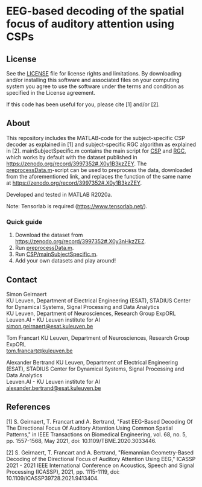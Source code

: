 ﻿# EEG-based decoding of the spatial focus of auditory attention using CSPs

## License

See the [LICENSE](LICENSE.md) file for license rights and limitations. By downloading and/or installing this software and associated files on your computing system you agree to use the software under the terms and condition as specified in the License agreement.

If this code has been useful for you, please cite [1] and/or [2].

## About

This repository includes the MATLAB-code for the subject-specific CSP decoder as explained in [1] and subject-specific RGC algorithm as explained in [2]. mainSubjectSpecific.m contains the main script for [CSP](CSP/mainSubjectSpecific.m) and [RGC](RGC/mainSubjectSpecific.m), which works by default with the dataset published in https://zenodo.org/record/3997352#.X0y1B3kzZEY. The [preprocessData.m](preprocessData.m)-script can be used to preprocess the data, downloaded from the aforementioned link, and replaces the function of the same name at https://zenodo.org/record/3997352#.X0y1B3kzZEY. 

Developed and tested in MATLAB R2020a.

Note: Tensorlab is required (https://www.tensorlab.net/).

### Quick guide

1. Download the dataset from https://zenodo.org/record/3997352#.X0y3nHkzZEZ.
2. Run [preprocessData.m](preprocessData.m).
3. Run [CSP/mainSubjectSpecific.m](mainSubjectSpecific.m).
4. Add your own datasets and play around!

## Contact
Simon Geirnaert  
KU Leuven, Department of Electrical Engineering (ESAT), STADIUS Center for Dynamical Systems, Signal Processing and Data Analytics  
KU Leuven, Department of Neurosciences, Research Group ExpORL  
Leuven.AI - KU Leuven institute for AI  
<simon.geirnaert@esat.kuleuven.be>

Tom Francart
KU Leuven, Department of Neurosciences, Research Group ExpORL  
<tom.francart@kuleuven.be>

Alexander Bertrand
KU Leuven, Department of Electrical Engineering (ESAT), STADIUS Center for Dynamical Systems, Signal Processing and Data Analytics  
Leuven.AI - KU Leuven institute for AI  
<alexander.bertrand@esat.kuleuven.be>

 ## References
 
[1] S. Geirnaert, T. Francart and A. Bertrand, "Fast EEG-Based Decoding Of The Directional Focus Of Auditory Attention Using Common Spatial Patterns," in IEEE Transactions on Biomedical Engineering, vol. 68, no. 5, pp. 1557-1568, May 2021, doi: 10.1109/TBME.2020.3033446.

[2] S. Geirnaert, T. Francart and A. Bertrand, "Riemannian Geometry-Based Decoding of the Directional Focus of Auditory Attention Using EEG," ICASSP 2021 - 2021 IEEE International Conference on Acoustics, Speech and Signal Processing (ICASSP), 2021, pp. 1115-1119, doi: 10.1109/ICASSP39728.2021.9413404.
